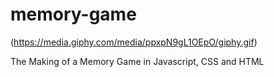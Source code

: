 # memory-game

(https://media.giphy.com/media/ppxpN9gL1OEpO/giphy.gif)

The Making of a Memory Game in Javascript, CSS and HTML
